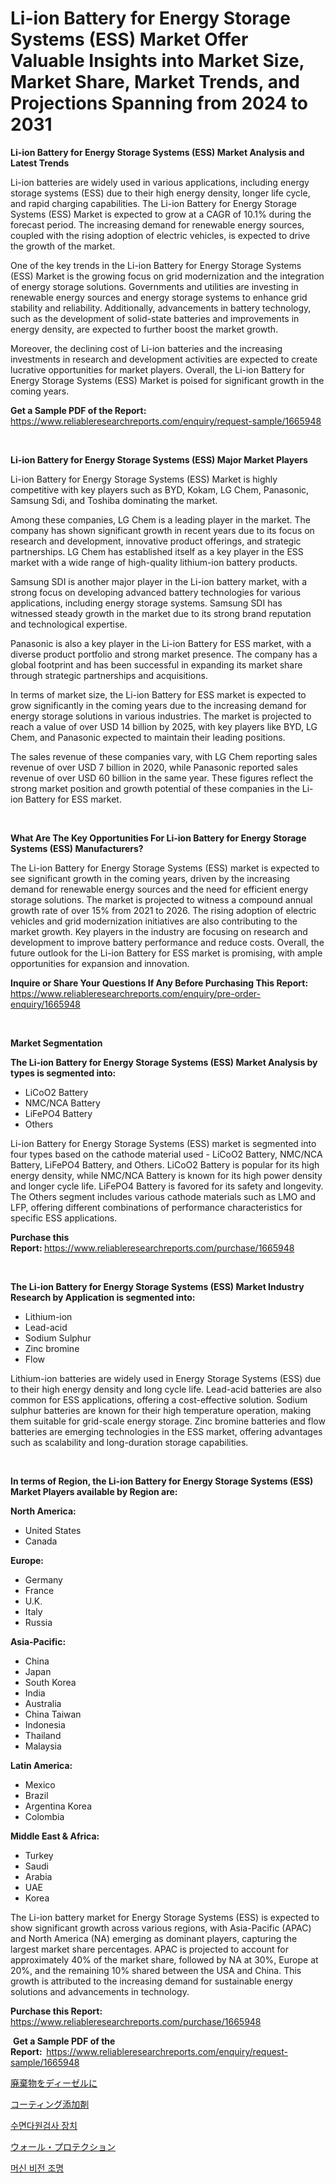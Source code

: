 <p><h1>Li-ion Battery for Energy Storage Systems (ESS) Market Offer Valuable Insights into Market Size, Market Share, Market Trends, and Projections Spanning from 2024 to 2031</h1></p><p><strong>Li-ion Battery for Energy Storage Systems (ESS) Market Analysis and Latest Trends</strong></p>
<p><p>Li-ion batteries are widely used in various applications, including energy storage systems (ESS) due to their high energy density, longer life cycle, and rapid charging capabilities. The Li-ion Battery for Energy Storage Systems (ESS) Market is expected to grow at a CAGR of 10.1% during the forecast period. The increasing demand for renewable energy sources, coupled with the rising adoption of electric vehicles, is expected to drive the growth of the market.</p><p>One of the key trends in the Li-ion Battery for Energy Storage Systems (ESS) Market is the growing focus on grid modernization and the integration of energy storage solutions. Governments and utilities are investing in renewable energy sources and energy storage systems to enhance grid stability and reliability. Additionally, advancements in battery technology, such as the development of solid-state batteries and improvements in energy density, are expected to further boost the market growth.</p><p>Moreover, the declining cost of Li-ion batteries and the increasing investments in research and development activities are expected to create lucrative opportunities for market players. Overall, the Li-ion Battery for Energy Storage Systems (ESS) Market is poised for significant growth in the coming years.</p></p>
<p><strong>Get a Sample PDF of the Report:&nbsp;</strong> <a href="https://www.reliableresearchreports.com/enquiry/request-sample/1665948">https://www.reliableresearchreports.com/enquiry/request-sample/1665948</a></p>
<p>&nbsp;</p>
<p><strong>Li-ion Battery for Energy Storage Systems (ESS) Major Market Players</strong></p>
<p><p>Li-ion Battery for Energy Storage Systems (ESS) Market is highly competitive with key players such as BYD, Kokam, LG Chem, Panasonic, Samsung Sdi, and Toshiba dominating the market. </p><p>Among these companies, LG Chem is a leading player in the market. The company has shown significant growth in recent years due to its focus on research and development, innovative product offerings, and strategic partnerships. LG Chem has established itself as a key player in the ESS market with a wide range of high-quality lithium-ion battery products.</p><p>Samsung SDI is another major player in the Li-ion battery market, with a strong focus on developing advanced battery technologies for various applications, including energy storage systems. Samsung SDI has witnessed steady growth in the market due to its strong brand reputation and technological expertise.</p><p>Panasonic is also a key player in the Li-ion Battery for ESS market, with a diverse product portfolio and strong market presence. The company has a global footprint and has been successful in expanding its market share through strategic partnerships and acquisitions.</p><p>In terms of market size, the Li-ion Battery for ESS market is expected to grow significantly in the coming years due to the increasing demand for energy storage solutions in various industries. The market is projected to reach a value of over USD 14 billion by 2025, with key players like BYD, LG Chem, and Panasonic expected to maintain their leading positions.</p><p>The sales revenue of these companies vary, with LG Chem reporting sales revenue of over USD 7 billion in 2020, while Panasonic reported sales revenue of over USD 60 billion in the same year. These figures reflect the strong market position and growth potential of these companies in the Li-ion Battery for ESS market.</p></p>
<p>&nbsp;</p>
<p><strong>What Are The Key Opportunities For Li-ion Battery for Energy Storage Systems (ESS) Manufacturers?</strong></p>
<p><p>The Li-ion Battery for Energy Storage Systems (ESS) market is expected to see significant growth in the coming years, driven by the increasing demand for renewable energy sources and the need for efficient energy storage solutions. The market is projected to witness a compound annual growth rate of over 15% from 2021 to 2026. The rising adoption of electric vehicles and grid modernization initiatives are also contributing to the market growth. Key players in the industry are focusing on research and development to improve battery performance and reduce costs. Overall, the future outlook for the Li-ion Battery for ESS market is promising, with ample opportunities for expansion and innovation.</p></p>
<p><strong>Inquire or Share Your Questions If Any Before Purchasing This Report:</strong> <a href="https://www.reliableresearchreports.com/enquiry/pre-order-enquiry/1665948">https://www.reliableresearchreports.com/enquiry/pre-order-enquiry/1665948</a></p>
<p>&nbsp;</p>
<p><strong>Market Segmentation</strong></p>
<p><strong>The Li-ion Battery for Energy Storage Systems (ESS) Market Analysis by types is segmented into:</strong></p>
<p><ul><li>LiCoO2 Battery</li><li>NMC/NCA Battery</li><li>LiFePO4 Battery</li><li>Others</li></ul></p>
<p><p>Li-ion Battery for Energy Storage Systems (ESS) market is segmented into four types based on the cathode material used - LiCoO2 Battery, NMC/NCA Battery, LiFePO4 Battery, and Others. LiCoO2 Battery is popular for its high energy density, while NMC/NCA Battery is known for its high power density and longer cycle life. LiFePO4 Battery is favored for its safety and longevity. The Others segment includes various cathode materials such as LMO and LFP, offering different combinations of performance characteristics for specific ESS applications.</p></p>
<p><strong>Purchase this Report:&nbsp;</strong><a href="https://www.reliableresearchreports.com/purchase/1665948">https://www.reliableresearchreports.com/purchase/1665948</a></p>
<p>&nbsp;</p>
<p><strong>The Li-ion Battery for Energy Storage Systems (ESS) Market Industry Research by Application is segmented into:</strong></p>
<p><ul><li>Lithium-ion</li><li>Lead-acid</li><li>Sodium Sulphur</li><li>Zinc bromine</li><li>Flow</li></ul></p>
<p><p>Lithium-ion batteries are widely used in Energy Storage Systems (ESS) due to their high energy density and long cycle life. Lead-acid batteries are also common for ESS applications, offering a cost-effective solution. Sodium sulphur batteries are known for their high temperature operation, making them suitable for grid-scale energy storage. Zinc bromine batteries and flow batteries are emerging technologies in the ESS market, offering advantages such as scalability and long-duration storage capabilities.</p></p>
<p>&nbsp;</p>
<p><strong>In terms of Region, the Li-ion Battery for Energy Storage Systems (ESS) Market Players available by Region are:</strong></p>
<p>
    <p> <strong> North America: </strong>
        <ul>
            <li>United States</li>
            <li>Canada</li>
        </ul>
        </p> 
    <p> <strong> Europe: </strong>
        <ul>
            <li>Germany</li>
            <li>France</li>
            <li>U.K.</li>
            <li>Italy</li>
            <li>Russia</li>
        </ul>
        </p> 
    <p> <strong> Asia-Pacific: </strong>
        <ul>
            <li>China</li>
            <li>Japan</li>
            <li>South Korea</li>
            <li>India</li>
            <li>Australia</li>
            <li>China Taiwan</li>
            <li>Indonesia</li>
            <li>Thailand</li>
            <li>Malaysia</li>
        </ul>
        </p> 
    <p> <strong> Latin America: </strong>
        <ul>
            <li>Mexico</li>
            <li>Brazil</li>
            <li>Argentina Korea</li>
            <li>Colombia</li>
        </ul>
        </p> 
    <p> <strong> Middle East & Africa: </strong>
        <ul>
            <li>Turkey</li>
            <li>Saudi</li>
            <li>Arabia</li>
            <li>UAE</li>
            <li>Korea</li>
        </ul>
    </p>
    </p>
<p><p>The Li-ion battery market for Energy Storage Systems (ESS) is expected to show significant growth across various regions, with Asia-Pacific (APAC) and North America (NA) emerging as dominant players, capturing the largest market share percentages. APAC is projected to account for approximately 40% of the market share, followed by NA at 30%, Europe at 20%, and the remaining 10% shared between the USA and China. This growth is attributed to the increasing demand for sustainable energy solutions and advancements in technology.</p></p>
<p><strong>Purchase this Report: </strong><a href="https://www.reliableresearchreports.com/purchase/1665948">https://www.reliableresearchreports.com/purchase/1665948</a></p>
<p>&nbsp;<strong>Get a Sample PDF of the Report:&nbsp;&nbsp;</strong><a href="https://www.reliableresearchreports.com/enquiry/request-sample/1665948">https://www.reliableresearchreports.com/enquiry/request-sample/1665948</a></p>
<p><strong></strong></p>
<p><p><a href="https://github.com/Calvi3ynJerde867/Market-Research-Report-List-1/blob/main/243984316684.md">廃棄物をディーゼルに</a></p><p><a href="https://medium.com/@coraltrout1923/%E3%82%B3%E3%83%BC%E3%83%86%E3%82%A3%E3%83%B3%E3%82%B0%E6%B7%BB%E5%8A%A0%E5%89%A4%E5%B8%82%E5%A0%B4%E8%A6%8F%E6%A8%A1-%E5%B8%82%E5%A0%B4%E5%B1%95%E6%9C%9B%E3%81%A8%E5%B8%82%E5%A0%B4%E4%BA%88%E6%B8%AC-2024%E5%B9%B4%E3%81%8B%E3%82%892031%E5%B9%B4-e2c6f7e1ff06">コーティング添加剤</a></p><p><a href="https://medium.com/@avramcornescu20221/%EB%8B%A4%EC%9D%8C-%EB%AC%B8%EC%9E%A5%EC%9D%84-%ED%95%9C%EA%B5%AD%EC%96%B4%EB%A1%9C-%EB%B2%88%EC%97%AD%ED%95%B4%EC%A3%BC%EC%84%B8%EC%9A%94-%EB%8B%A4%EC%9D%8C-eef93c0d48fe">수면다원검사 장치</a></p><p><a href="https://github.com/JacksonWiza1924/Market-Research-Report-List-1/blob/main/902874316685.md">ウォール・プロテクション</a></p><p><a href="https://medium.com/@ieremiapadurariu20221/%EA%B8%B0%EA%B3%84-%EB%B9%84%EC%A0%84-%EC%A1%B0%EB%AA%85-%EC%8B%9C%EC%9E%A5-%EB%B3%B4%EA%B3%A0%EC%84%9C%EB%8A%94-%EC%9D%B4-%EC%8B%9C%EC%9E%A5%EC%9D%98-%EC%B5%9C%EC%8B%A0-%ED%8A%B8%EB%A0%8C%EB%93%9C-%EB%B0%8F-%EC%84%B1%EC%9E%A5-%EA%B8%B0%ED%9A%8C%EB%A5%BC-%EB%B3%B4%EC%97%AC%EC%A4%8D%EB%8B%88%EB%8B%A4-246861ee6349">머신 비전 조명</a></p></p>